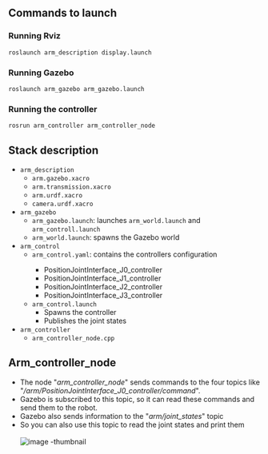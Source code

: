 <h2>Commands to launch</h2>

<h3>Running Rviz</h3>
<code>roslaunch arm_description display.launch</code><br>

<h3>Running Gazebo</h3>
<code>roslaunch arm_gazebo arm_gazebo.launch</code>

<h3>Running the controller</h3>
<code>rosrun arm_controller arm_controller_node</code>


<h2>Stack description</h2>
<ul>
  <li><code>arm_description</code>
    <ul>
      <li><code>arm.gazebo.xacro</code></li>
      <li><code>arm.transmission.xacro</code></li>
      <li><code>arm.urdf.xacro</code></li>
      <li><code>camera.urdf.xacro</code></li>
    </ul>
  </li>
  <li><code>arm_gazebo</code>
    <ul>
      <li><code>arm_gazebo.launch</code>: launches <code>arm_world.launch</code> and <code>arm_controll.launch</code>
      <li><code>arm_world.launch</code>: spawns the Gazebo world
    </ul>
  </li>
  <li><code>arm_control</code>
    <ul>
      <li><code>arm_control.yaml</code>: contains the controllers configuration</li>
        <ul>
          <li>PositionJointInterface_J0_controller</li>
          <li>PositionJointInterface_J1_controller</li>
          <li>PositionJointInterface_J2_controller</li>
          <li>PositionJointInterface_J3_controller</li>
        </ul>
      <li><code>arm_control.launch</code>
        <ul>
          <li>Spawns the controller</li>
          <li>Publishes the joint states</li>
        </ul>
      </li>
    </ul>
  </li>
  <li><code>arm_controller</code>
    <ul>
      <li><code>arm_controller_node.cpp</code></li>
    </ul>
  </li>
</ul>

<h2>Arm_controller_node</h2>

* The node "_arm_controller_node_" sends commands to the four topics like "_/arm/PositionJointInterface_J0_controller/command_".
* Gazebo is subscribed to this topic, so it can read these commands and send them to the robot.
* Gazebo also sends information to the "_arm/joint_states_" topic
* So you can also use this topic to read the joint states and print them
<br><br>
![image -thumbnail](https://github.com/marseluca/arm_stack/assets/33966986/528177bc-43f0-49bd-97cf-332ee2ba8d02) 
